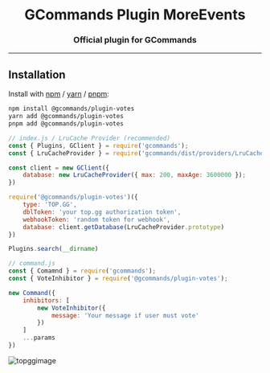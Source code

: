 <div align="center">
    <h1>GCommands Plugin MoreEvents</h1>
    <h3>Official plugin for GCommands</h3>
</div>

---

## Installation

Install with [npm](https://www.npmjs.com/) / [yarn](https://yarnpkg.com) / [pnpm](https://pnpm.js.org/):

```sh
npm install @gcommands/plugin-votes
yarn add @gcommands/plugin-votes
pnpm add @gcommands/plugin-votes
```

```js
// index.js / LruCache Provider (recommended)
const { Plugins, GClient } = require('gcommands');
const { LruCacheProvider } = require('gcommands/dist/providers/LruCache');

const client = new GClient({
    database: new LruCacheProvider({ max: 200, maxAge: 3600000 });
})

require('@gcommands/plugin-votes')({
    type: 'TOP.GG',
    dblToken: 'your top.gg authorization token',
    webhookToken: 'random token for webhook',
    database: client.getDatabase(LruCacheProvider.prototype)
})

Plugins.search(__dirname)

// command.js
const { Comamnd } = require('gcommands');
const { VoteInhibitor } = require('@gcommands/plugin-votes');

new Command({
    inhibitors: [
        new VoteInhibitor({
            message: 'Your message if user must vote'
        })
    ]
    ...params
})
```

![topggimage](https://camo.githubusercontent.com/de589c73a4a72f855b595407134d890551d32b77fdd17b28409815b0c656ee2e/68747470733a2f2f692e696d6775722e636f6d2f77466c703448672e706e67)